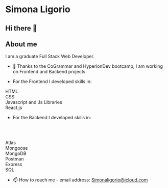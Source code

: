 # Simona Ligorio

## Hi there 👋 <br></br> About me

I am a graduate Full Stack Web Developer. 

- 🔭 Thanks to the CoGrammar and HyperionDev bootcamp, I am working on Frontend and Backend projects. <br>

- For the Frontend I developed skills in: <br>

HTML <br>
CSS <br>
Javascript and Js Libraries <br>
React.js <br>

- For the Backend I developed skills in: <br>

<br></br>

Atlas <br>
Mongoose <br>
MongoDB <br>
Postman <br> 
Express <br>
SQL <br>

- 📫 How to reach me - email address: Simonaligorio@icloud.com

<!--
**Sylig/Sylig** is a ✨ _special_ ✨ repository because its `README.md` (this file) appears on your GitHub profile.

Here are some ideas to get you started:

- 🔭 I’m currently working on ...
- 🌱 I’m currently learning ...
- 👯 I’m looking to collaborate on ...
- 🤔 I’m looking for help with ...
- 💬 Ask me about ...
- 📫 How to reach me: ...
- 😄 Pronouns: ...
- ⚡ Fun fact: ...
-->
